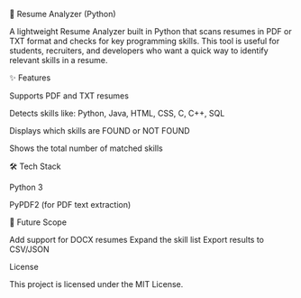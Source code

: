 📄 Resume Analyzer (Python)

A lightweight Resume Analyzer built in Python that scans resumes in PDF or TXT format and checks for key programming skills. This tool is useful for students, recruiters, and developers who want a quick way to identify relevant skills in a resume.

✨ Features

Supports PDF and TXT resumes

Detects skills like: Python, Java, HTML, CSS, C, C++, SQL

Displays which skills are FOUND or NOT FOUND

Shows the total number of matched skills

🛠️ Tech Stack

Python 3

PyPDF2 (for PDF text extraction)

🔮 Future Scope


Add support for DOCX resumes
Expand the skill list
Export results to CSV/JSON

 License

 
This project is licensed under the MIT License.
